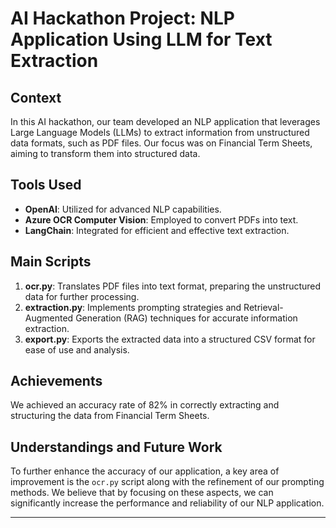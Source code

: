 # AI Hackathon Project: NLP Application Using LLM for Text Extraction

## Context
In this AI hackathon, our team developed an NLP application that leverages Large Language Models (LLMs) to extract information from unstructured data formats, such as PDF files. Our focus was on Financial Term Sheets, aiming to transform them into structured data.

## Tools Used
- **OpenAI**: Utilized for advanced NLP capabilities.
- **Azure OCR Computer Vision**: Employed to convert PDFs into text.
- **LangChain**: Integrated for efficient and effective text extraction.

## Main Scripts
1. **ocr.py**: Translates PDF files into text format, preparing the unstructured data for further processing.
2. **extraction.py**: Implements prompting strategies and Retrieval-Augmented Generation (RAG) techniques for accurate information extraction.
3. **export.py**: Exports the extracted data into a structured CSV format for ease of use and analysis.

## Achievements
We achieved an accuracy rate of 82% in correctly extracting and structuring the data from Financial Term Sheets.

## Understandings and Future Work
To further enhance the accuracy of our application, a key area of improvement is the `ocr.py` script along with the refinement of our prompting methods. We believe that by focusing on these aspects, we can significantly increase the performance and reliability of our NLP application.

---



